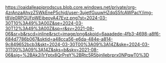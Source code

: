 https://oaidalleapiprodscus.blob.core.windows.net/private/org-4zrAnzaAhvzZ5WkEneP5chjd/user-3ujetfGuuwHZdqS5fcAWPacY/img-t8Ve0RPGUFpWEjbeoyA47Evz.png?st=2024-03-30T10%3A49%3A00Z&se=2024-03-30T12%3A49%3A00Z&sp=r&sv=2021-08-06&sr=b&rscd=inline&rsct=image/png&skoid=6aaadede-4fb3-4698-a8f6-684d7786b067&sktid=a48cca56-e6da-484e-a814-9c849652bcb3&skt=2024-03-30T00%3A09%3A14Z&ske=2024-03-31T00%3A09%3A14Z&sks=b&skv=2021-08-06&sig=%2BAk2j1rYptx8QrPreY%2BRtc5R5bjnllebrprx0NPqwT0%3D